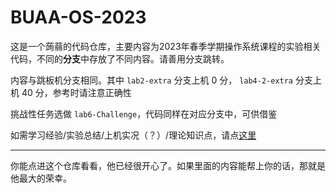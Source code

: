 # BUAA-OS-2023

这是一个蒟蒻的代码仓库，主要内容为2023年春季学期操作系统课程的实验相关代码，不同的**分支**中存放了不同内容。请善用分支跳转。

内容与跳板机分支相同。其中 `lab2-extra` 分支上机 0 分， `lab4-2-extra` 分支上机 40 分，参考时请注意正确性

挑战性任务选做 `lab6-Challenge`，代码同样在对应分支中，可供借鉴

如需学习经验/实验总结/上机实况（？）/理论知识点，请点[这里](https://cookedbear.top/)



------


你能点进这个仓库看看，他已经很开心了。如果里面的内容能帮上你的话，那就是他最大的荣幸。
